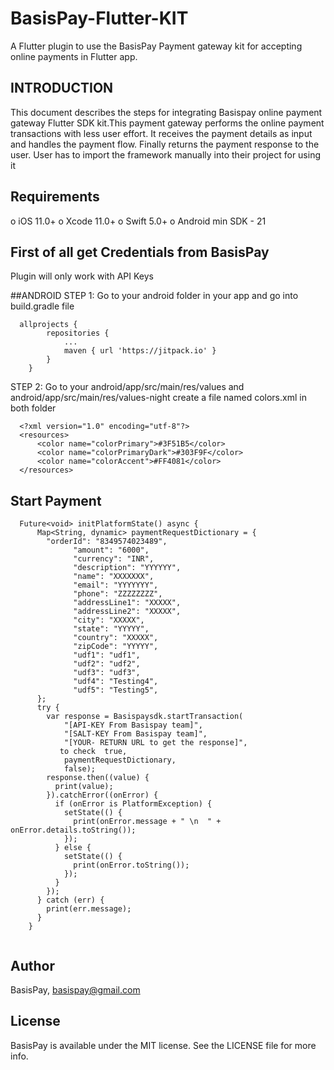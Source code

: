 
# BasisPay-Flutter-KIT
A Flutter plugin to use the BasisPay Payment gateway kit for accepting online payments in Flutter app.


## INTRODUCTION
This document describes the steps for integrating Basispay online payment gateway Flutter SDK kit.This payment gateway performs the online payment transactions with less user effort. It receives the payment details as input and handles the payment flow. Finally returns the payment response to the user. User has to import the framework manually into their project for using it

## Requirements
o iOS 11.0+
o Xcode 11.0+ 
o Swift 5.0+
o Android min SDK - 21

## First of all get Credentials from BasisPay
Plugin will only work with API Keys 

##ANDROID
STEP 1:
Go to your android folder in your app and go into build.gradle file
```
  allprojects {
  		repositories {
  			...
  			maven { url 'https://jitpack.io' }
  		}
  	}
  ``` 
STEP 2:
Go to your android/app/src/main/res/values and android/app/src/main/res/values-night create a file named colors.xml in both folder
```
  <?xml version="1.0" encoding="utf-8"?>
  <resources>
      <color name="colorPrimary">#3F51B5</color>
      <color name="colorPrimaryDark">#303F9F</color>
      <color name="colorAccent">#FF4081</color>
  </resources>
  ``` 
## Start Payment
```
  Future<void> initPlatformState() async {
      Map<String, dynamic> paymentRequestDictionary = {
        "orderId": "8349574023489",
              "amount": "6000",
              "currency": "INR",
              "description": "YYYYYY",
              "name": "XXXXXXX",
              "email": "YYYYYYY",
              "phone": "ZZZZZZZZ",
              "addressLine1": "XXXXX",
              "addressLine2": "XXXXX",
              "city": "XXXXX",
              "state": "YYYYY",
              "country": "XXXXX",
              "zipCode": "YYYYY",
              "udf1": "udf1",
              "udf2": "udf2",
              "udf3": "udf3",
              "udf4": "Testing4",
              "udf5": "Testing5",
      };
      try {
        var response = Basispaysdk.startTransaction(
            "[API-KEY From Basispay team]",
            "[SALT-KEY From Basispay team]",
            "[YOUR- RETURN URL to get the response]",
           to check  true,
            paymentRequestDictionary,
            false);
        response.then((value) {
          print(value);
        }).catchError((onError) {
          if (onError is PlatformException) {
            setState(() {
              print(onError.message + " \n  " + onError.details.toString());
            });
          } else {
            setState(() {
              print(onError.toString());
            });
          }
        });
      } catch (err) {
        print(err.message);
      }
    }
  
  ``` 

## Author

BasisPay, basispay@gmail.com

## License

BasisPay is available under the MIT license. See the LICENSE file for more info.